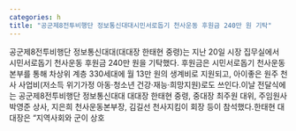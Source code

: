 ```yaml
---
categories: h
title: "공군제8전투비행단 정보통신대대시민서로돕기 천사운동 후원금 240만 원 기탁"
---
```

공군제8전투비행단 정보통신대대(대대장 한태현 중령)는 지난 20일 시장 집무실에서 시민서로돕기 천사운동 후원금 240만 원을 기탁했다. 후원금은 시민서로돕기 천사운동본부를 통해 차상위 계층 330세대에 월 13만 원의 생계비로 지원되고, 아이좋은 원주 천사 사업비(저소득 위기가정 아동‧청소년 건강‧재능‧희망지원)로도 쓰인다.이날 전달식에는 공군제8전투비행단 정보통신대대 대대장 한태현 중령, 중대장 최주원 대위, 주임원사 박영준 상사, 지은희 천사운동본부장, 김길선 천사지킴이 회장 등이 참석했다.한태현 대대장은 “지역사회와 군이 상호